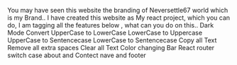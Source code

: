  
You may have seen this website the branding of Neversettle67 world which is my Brand.. I have created this website as My react project, which you can do, I am tagging all the features below , what can you do on this..
 Dark Mode 
 Convert UpperCase to LowerCase 
 LowerCase to Uppercase 
 UpperCase to Sentencecase
 LowerCase to Sentencecase
 Copy all Text
 Remove all extra spaces
 Clear all Text
 Color changing Bar
 React router
 switch case 
 about and Contect
 nave and footer
 
 
